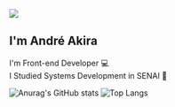 
<img src="https://devandreakira.github.io/Portfolio/img/capa1.webp" />

## I'm André Akira

I'm Front-end Developer :computer:<br>
I Studied Systems Development in SENAI :book:

![Anurag's GitHub stats](https://github-readme-stats.vercel.app/api?username=DevAndreAkira&line_height=20&count_private=true&show_icons=true&theme=tokyonight)
![Top Langs](https://github-readme-stats.vercel.app/api/top-langs/?username=DevAndreAkira&langs_count=7&layout=compact&theme=tokyonight)

<!--
**DevAndreAkira/DevAndreAkira** is a ✨ _special_ ✨ repository because its `README.md` (this file) appears on your GitHub profile.

Here are some ideas to get you started:

- 🔭 I’m currently working on ...
- 🌱 I’m currently learning ...
- 👯 I’m looking to collaborate on ...
- 🤔 I’m looking for help with ...
- 💬 Ask me about ...
- 📫 How to reach me: ...
- 😄 Pronouns: ...
- ⚡ Fun fact: ...
-->
